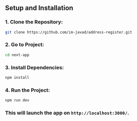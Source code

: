 ## Setup and Installation

### 1. Clone the Repository:

```bash
git clone https://github.com/im-javad/address-register.git
```

### 2. Go to Project:

```bash
cd next-app
```

### 3. Install Dependencies:

```bash
npm install
```

### 4. Run the Project:

```bash
npm run dev
```

### This will launch the app on `http://localhost:3000/`.
